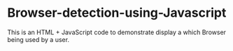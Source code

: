 # Browser-detection-using-Javascript
This is an HTML + JavaScript code to demonstrate display a which Browser being used by a user.
